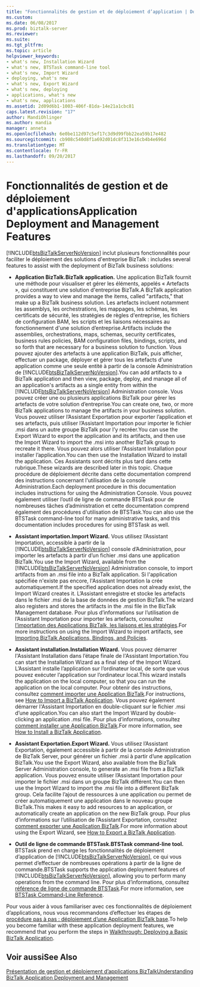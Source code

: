 ```yaml
---
title: "Fonctionnalités de gestion et de déploiement d’application | Documents Microsoft"
ms.custom: 
ms.date: 06/08/2017
ms.prod: biztalk-server
ms.reviewer: 
ms.suite: 
ms.tgt_pltfrm: 
ms.topic: article
helpviewer_keywords:
- what's new, Installation Wizard
- what's new, BTSTask command-line tool
- what's new, Import Wizard
- deploying, what's new
- what's new, Export Wizard
- what's new, deploying
- applications, what's new
- what's new, applications
ms.assetid: 2d09d6b1-1003-406f-81da-14e21a1cbc81
caps.latest.revision: "17"
author: MandiOhlinger
ms.author: mandia
manager: anneta
ms.openlocfilehash: 6e0be112d97c5ef17c3d9d99fbb22ea59b17e482
ms.sourcegitcommit: cb908c540d8f1a692d01dc8f313e16cb4b4e696d
ms.translationtype: MT
ms.contentlocale: fr-FR
ms.lasthandoff: 09/20/2017
---
```

# <a name="application-deployment-and-management-features"></a><span data-ttu-id="3e46e-102">Fonctionnalités de gestion et de déploiement d'applications</span><span class="sxs-lookup"><span data-stu-id="3e46e-102">Application Deployment and Management Features</span></span>
[!INCLUDE[btsBizTalkServerNoVersion](../includes/btsbiztalkservernoversion-md.md)]<span data-ttu-id="3e46e-103"> inclut plusieurs fonctionnalités pour faciliter le déploiement des solutions d'entreprise BizTalk :</span><span class="sxs-lookup"><span data-stu-id="3e46e-103"> includes several features to assist with the deployment of BizTalk business solutions:</span></span>  
  
-   <span data-ttu-id="3e46e-104">**Application BizTalk.**</span><span class="sxs-lookup"><span data-stu-id="3e46e-104">**BizTalk application.**</span></span> <span data-ttu-id="3e46e-105">Une application BizTalk fournit une méthode pour visualiser et gérer les éléments, appelés « Artefacts », qui constituent une solution d'entreprise BizTalk.</span><span class="sxs-lookup"><span data-stu-id="3e46e-105">A BizTalk application provides a way to view and manage the items, called "artifacts," that make up a BizTalk business solution.</span></span> <span data-ttu-id="3e46e-106">Les artefacts incluent notamment les assemblys, les orchestrations, les mappages, les schémas, les certificats de sécurité, les stratégies de règles d'entreprise, les fichiers de configuration BAM, les scripts et les liaisons nécessaires au fonctionnement d'une solution d’entreprise.</span><span class="sxs-lookup"><span data-stu-id="3e46e-106">Artifacts include the assemblies, orchestrations, maps, schemas, security certificates, business rules policies, BAM configuration files, bindings, scripts, and so forth that are necessary for a business solution to function.</span></span> <span data-ttu-id="3e46e-107">Vous pouvez ajouter des artefacts à une application BizTalk, puis afficher, effectuer un package, déployer et gérer tous les artefacts d'une application comme une seule entité à partir de la console Administration de [!INCLUDE[btsBizTalkServerNoVersion](../includes/btsbiztalkservernoversion-md.md)].</span><span class="sxs-lookup"><span data-stu-id="3e46e-107">You can add artifacts to a BizTalk application and then view, package, deploy, and manage all of an application's artifacts as a single entity from within the [!INCLUDE[btsBizTalkServerNoVersion](../includes/btsbiztalkservernoversion-md.md)] Administration console.</span></span> <span data-ttu-id="3e46e-108">Vous pouvez créer une ou plusieurs applications BizTalk pour gérer les artefacts de votre solution d’entreprise.</span><span class="sxs-lookup"><span data-stu-id="3e46e-108">You can create one, two, or more BizTalk applications to manage the artifacts in your business solution.</span></span> <span data-ttu-id="3e46e-109">Vous pouvez utiliser l’Assistant Exportation pour exporter l’application et ses artefacts, puis utiliser l’Assistant Importation pour importer le fichier .msi dans un autre groupe BizTalk pour l’y recréer.</span><span class="sxs-lookup"><span data-stu-id="3e46e-109">You can use the Export Wizard to export the application and its artifacts, and then use the Import Wizard to import the .msi into another BizTalk group to recreate it there.</span></span> <span data-ttu-id="3e46e-110">Vous pouvez alors utiliser l’Assistant Installation pour installer l’application.</span><span class="sxs-lookup"><span data-stu-id="3e46e-110">You can then use the Installation Wizard to install the application.</span></span> <span data-ttu-id="3e46e-111">Ces Assistants sont décrits plus tard dans cette rubrique.</span><span class="sxs-lookup"><span data-stu-id="3e46e-111">These wizards are described later in this topic.</span></span> <span data-ttu-id="3e46e-112">Chaque procédure de déploiement décrite dans cette documentation comprend des instructions concernant l'utilisation de la console Administration.</span><span class="sxs-lookup"><span data-stu-id="3e46e-112">Each deployment procedure in this documentation includes instructions for using the Administration Console.</span></span> <span data-ttu-id="3e46e-113">Vous pouvez également utiliser l’outil de ligne de commande BTSTask pour de nombreuses tâches d’administration et cette documentation comprend également des procédures d'utilisation de BTSTask.</span><span class="sxs-lookup"><span data-stu-id="3e46e-113">You can also use the BTSTask command-line tool for many administrative tasks, and this documentation includes procedures for using BTSTask as well.</span></span>  
  
-   <span data-ttu-id="3e46e-114">**Assistant importation.**</span><span class="sxs-lookup"><span data-stu-id="3e46e-114">**Import Wizard.**</span></span> <span data-ttu-id="3e46e-115">Vous utilisez l’Assistant Importation, accessible à partir de la [!INCLUDE[btsBizTalkServerNoVersion](../includes/btsbiztalkservernoversion-md.md)] console d’Administration, pour importer les artefacts à partir d’un fichier .msi dans une application BizTalk.</span><span class="sxs-lookup"><span data-stu-id="3e46e-115">You use the Import Wizard, available from the [!INCLUDE[btsBizTalkServerNoVersion](../includes/btsbiztalkservernoversion-md.md)] Administration console, to import artifacts from an .msi file into a BizTalk application.</span></span> <span data-ttu-id="3e46e-116">Si l'application spécifiée n'existe pas encore, l'Assistant Importation la crée automatiquement.</span><span class="sxs-lookup"><span data-stu-id="3e46e-116">If the specified application does not already exist, the Import Wizard creates it.</span></span> <span data-ttu-id="3e46e-117">L’Assistant enregistre et stocke les artefacts dans le fichier .msi de la base de données de gestion BizTalk.</span><span class="sxs-lookup"><span data-stu-id="3e46e-117">The wizard also registers and stores the artifacts in the .msi file in the BizTalk Management database.</span></span> <span data-ttu-id="3e46e-118">Pour plus d’informations sur l’utilisation de l’Assistant Importation pour importer les artefacts, consultez [l’importation des Applications BizTalk, les liaisons et les stratégies](../core/importing-biztalk-applications-bindings-and-policies.md).</span><span class="sxs-lookup"><span data-stu-id="3e46e-118">For more instructions on using the Import Wizard to import artifacts, see [Importing BizTalk Applications, Bindings, and Policies](../core/importing-biztalk-applications-bindings-and-policies.md).</span></span>  
  
-   <span data-ttu-id="3e46e-119">**Assistant installation.**</span><span class="sxs-lookup"><span data-stu-id="3e46e-119">**Installation Wizard.**</span></span> <span data-ttu-id="3e46e-120">Vous pouvez démarrer l'Assistant Installation dans l’étape finale de l'Assistant Importation.</span><span class="sxs-lookup"><span data-stu-id="3e46e-120">You can start the Installation Wizard as a final step of the Import Wizard.</span></span> <span data-ttu-id="3e46e-121">L’Assistant installe l’application sur l’ordinateur local, de sorte que vous pouvez exécuter l’application sur l’ordinateur local.</span><span class="sxs-lookup"><span data-stu-id="3e46e-121">This wizard installs the application on the local computer, so that you can run the application on the local computer.</span></span> <span data-ttu-id="3e46e-122">Pour obtenir des instructions, consultez [comment importer une Application BizTalk](../core/how-to-import-a-biztalk-application.md).</span><span class="sxs-lookup"><span data-stu-id="3e46e-122">For instructions, see [How to Import a BizTalk Application](../core/how-to-import-a-biztalk-application.md).</span></span> <span data-ttu-id="3e46e-123">Vous pouvez également démarrer l'Assistant Importation en double-cliquant sur le fichier .msi d’une application.</span><span class="sxs-lookup"><span data-stu-id="3e46e-123">You can also start the Import Wizard by double-clicking an application .msi file.</span></span> <span data-ttu-id="3e46e-124">Pour plus d’informations, consultez [comment installer une Application BizTalk](../core/how-to-install-a-biztalk-application.md).</span><span class="sxs-lookup"><span data-stu-id="3e46e-124">For more information, see [How to Install a BizTalk Application](../core/how-to-install-a-biztalk-application.md).</span></span>  
  
-   <span data-ttu-id="3e46e-125">**Assistant Exportation.**</span><span class="sxs-lookup"><span data-stu-id="3e46e-125">**Export Wizard.**</span></span> <span data-ttu-id="3e46e-126">Vous utilisez l’Assistant Exportation, également accessible à partir de la console Administration de BizTalk Server, pour générer un fichier .msi à partir d’une application BizTalk.</span><span class="sxs-lookup"><span data-stu-id="3e46e-126">You use the Export Wizard, also available from the BizTalk Server Administration console, to generate an .msi file from a BizTalk application.</span></span> <span data-ttu-id="3e46e-127">Vous pouvez ensuite utiliser l’Assistant Importation pour importer le fichier .msi dans un groupe BizTalk différent.</span><span class="sxs-lookup"><span data-stu-id="3e46e-127">You can then use the Import Wizard to import the .msi file into a different BizTalk group.</span></span> <span data-ttu-id="3e46e-128">Cela facilite l’ajout de ressources à une application ou permet de créer automatiquement une application dans le nouveau groupe BizTalk.</span><span class="sxs-lookup"><span data-stu-id="3e46e-128">This makes it easy to add resources to an application, or automatically create an application on the new BizTalk group.</span></span> <span data-ttu-id="3e46e-129">Pour plus d’informations sur l’utilisation de l’Assistant Exportation, consultez [comment exporter une Application BizTalk](../core/how-to-export-a-biztalk-application.md).</span><span class="sxs-lookup"><span data-stu-id="3e46e-129">For more information about using the Export Wizard, see [How to Export a BizTalk Application](../core/how-to-export-a-biztalk-application.md).</span></span>  
  
-   <span data-ttu-id="3e46e-130">**Outil de ligne de commande BTSTask.**</span><span class="sxs-lookup"><span data-stu-id="3e46e-130">**BTSTask command-line tool.**</span></span> <span data-ttu-id="3e46e-131">BTSTask prend en charge les fonctionnalités de déploiement d’application de [!INCLUDE[btsBizTalkServerNoVersion](../includes/btsbiztalkservernoversion-md.md)], ce qui vous permet d’effectuer de nombreuses opérations à partir de la ligne de commande.</span><span class="sxs-lookup"><span data-stu-id="3e46e-131">BTSTask supports the application deployment features of [!INCLUDE[btsBizTalkServerNoVersion](../includes/btsbiztalkservernoversion-md.md)], allowing you to perform many operations from the command line.</span></span> <span data-ttu-id="3e46e-132">Pour plus d’informations, consultez [référence de ligne de commande BTSTask](../core/btstask-command-line-reference.md).</span><span class="sxs-lookup"><span data-stu-id="3e46e-132">For more information, see [BTSTask Command-Line Reference](../core/btstask-command-line-reference.md).</span></span>  
  
 <span data-ttu-id="3e46e-133">Pour vous aider à vous familiariser avec ces fonctionnalités de déploiement d’applications, nous vous recommandons d’effectuer les étapes de [procédure pas à pas : déploiement d’une Application BizTalk base](../core/walkthrough-deploying-a-basic-biztalk-application.md).</span><span class="sxs-lookup"><span data-stu-id="3e46e-133">To help you become familiar with these application deployment features, we recommend that you perform the steps in [Walkthrough: Deploying a Basic BizTalk Application](../core/walkthrough-deploying-a-basic-biztalk-application.md).</span></span>  
  
## <a name="see-also"></a><span data-ttu-id="3e46e-134">Voir aussi</span><span class="sxs-lookup"><span data-stu-id="3e46e-134">See Also</span></span>  
 [<span data-ttu-id="3e46e-135">Présentation de gestion et déploiement d’applications BizTalk</span><span class="sxs-lookup"><span data-stu-id="3e46e-135">Understanding BizTalk Application Deployment and Management</span></span>](../core/understanding-biztalk-application-deployment-and-management.md)